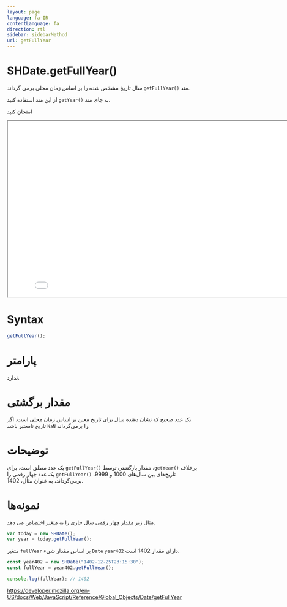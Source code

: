 ```yaml
---
layout: page
language: fa-IR
contentLanguage: fa
direction: rtl
sidebar: sidebarMethod
url: getFullYear
---
```


# SHDate.getFullYear()

متد <code dir="ltr">getFullYear()</code> سال تاریخ مشخص شده را بر اساس زمان محلی برمی گرداند.

به جای متد <code dir="ltr">getYear()</code> از این متد استفاده کنید.

امتحان کنید

<iframe style="width: 830px; height: 460px;" src="/SHDateTime-js/examples/live.html?function=getFullYear" title="MDN Web Docs Interactive Example" loading="lazy"></iframe>
<br/>

# Syntax

```js
getFullYear();
```

# پارامتر

ندارد.

# مقدار برگشتی

یک عدد صحیح که نشان دهنده سال برای تاریخ معین بر اساس زمان محلی است. اگر تاریخ نامعتبر باشد `NaN` را برمی‌گرداند.

# توضیحات

برخلاف <code dir = "ltr">getYear()</code>، مقدار بازگشتی توسط <code dir = "ltr">getFullYear()</code> یک عدد مطلق است. برای تاریخ‌های بین سال‌های 1000 و 9999، <code dir = "ltr">getFullYear()</code> یک عدد چهار رقمی را برمی‌گرداند، به عنوان مثال، 1402.

# نمونه‌ها

مثال زیر مقدار چهار رقمی سال جاری را به متغیر اختصاص می دهد.

```js
var today = new SHDate();
var year = today.getFullYear();
```

متغیر `fullYear` بر اساس مقدار شیء `Date` `year402` دارای مقدار 1402 است.

```js
const year402 = new SHDate("1402-12-25T23:15:30");
const fullYear = year402.getFullYear();

console.log(fullYear); // 1402
```

https://developer.mozilla.org/en-US/docs/Web/JavaScript/Reference/Global_Objects/Date/getFullYear

